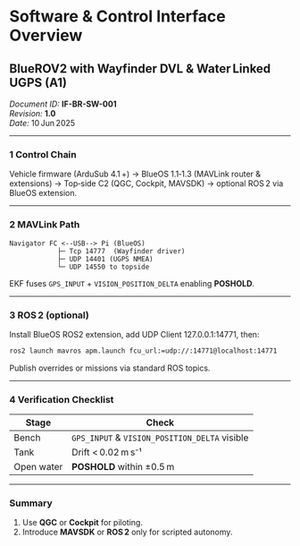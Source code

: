 
# Software & Control Interface Overview  
## BlueROV2 with Wayfinder DVL & Water Linked UGPS (A1)  

*Document ID:* **IF-BR-SW-001**  
*Revision:* **1.0**  
*Date:* 10 Jun 2025  

---

### 1 Control Chain  

Vehicle firmware (ArduSub 4.1 +) → BlueOS 1.1‑1.3 (MAVLink router & extensions) → Top‑side C2 (QGC, Cockpit, MAVSDK) → optional ROS 2 via BlueOS extension.

---

### 2 MAVLink Path  

```
Navigator FC <--USB--> Pi (BlueOS)
            ├─ Tcp 14777  (Wayfinder driver)
            ├─ UDP 14401 (UGPS NMEA)
            └─ UDP 14550 to topside
```

EKF fuses `GPS_INPUT` + `VISION_POSITION_DELTA` enabling **POSHOLD**.

---

### 3 ROS 2 (optional)  

Install BlueOS ROS2 extension, add UDP Client 127.0.0.1:14771, then:  

```bash
ros2 launch mavros apm.launch fcu_url:=udp://:14771@localhost:14771
```

Publish overrides or missions via standard ROS topics.

---

### 4 Verification Checklist  

| Stage | Check |
|---|---|
| Bench | `GPS_INPUT` & `VISION_POSITION_DELTA` visible |
| Tank | Drift < 0.02 m s⁻¹ |
| Open water | **POSHOLD** within ±0.5 m |

---

### Summary  

1. Use **QGC** or **Cockpit** for piloting.  
2. Introduce **MAVSDK** or **ROS 2** only for scripted autonomy.  

[^upgrade]: Validate after BlueOS/ArduSub upgrades as endpoint defaults may change.
